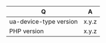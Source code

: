 | Q                      | A              |
| -----------------------| ---------------|
| ua-device-type version | x.y.z          |
| PHP version            | x.y.z          |


<!--
- Please fill in this template according to your issue.
- Please keep the table shown above at the top of your issue.
- Please post code as text (using proper markup). Do not post screenshots of code.
- Replace this comment by the description of your issue.
-->
